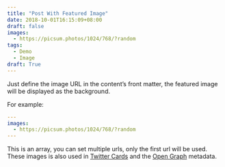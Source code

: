 ```yaml
---
title: "Post With Featured Image"
date: 2018-10-01T16:15:09+08:00
draft: false
images: 
  - https://picsum.photos/1024/768/?random
tags: 
  - Demo
  - Image
draft: True 
---
```


Just define the image URL in the content’s front matter, the featured image will be displayed as the background. 

For example:

```yaml
---
images:
  - https://picsum.photos/1024/768/?random
---
```

This is an array, you can set multiple urls, only the first url will be used. These images is also used in [Twitter Cards](https://developer.twitter.com/en/docs/tweets/optimize-with-cards/guides/getting-started.html) and the [Open Graph](http://ogp.me/) metadata.
